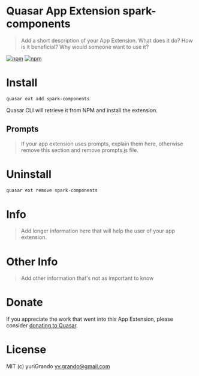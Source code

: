 # Quasar App Extension spark-components

> Add a short description of your App Extension. What does it do? How is it beneficial? Why would someone want to use it?

[![npm](https://img.shields.io/npm/v/quasar-app-extension-spark-components.svg?label=quasar-app-extension-spark-components)](https://www.npmjs.com/package/quasar-app-extension-spark-components)
[![npm](https://img.shields.io/npm/dt/quasar-app-extension-spark-components.svg)](https://www.npmjs.com/package/quasar-app-extension-spark-components)

# Install
```bash
quasar ext add spark-components
```
Quasar CLI will retrieve it from NPM and install the extension.

## Prompts

> If your app extension uses prompts, explain them here, otherwise remove this section and remove prompts.js file.

# Uninstall
```bash
quasar ext remove spark-components
```

# Info
> Add longer information here that will help the user of your app extension.

# Other Info
> Add other information that's not as important to know

# Donate
If you appreciate the work that went into this App Extension, please consider [donating to Quasar](https://donate.quasar.dev).

# License
MIT (c) yuriGrando <yv.grando@gmail.com>
